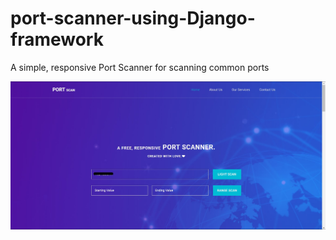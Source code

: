 # port-scanner-using-Django-framework
A simple, responsive Port Scanner for scanning common ports

![home page](https://github.com/m-yash/port-scanner-using-Django-framework/blob/main/sample%20images/home_page.jpg)


